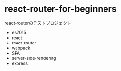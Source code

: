 # react-router-for-beginners

react-routerのテストプロジェクト

- es2015
- react
- react-router
- webpack
- SPA
- server-side-rendering
- express
